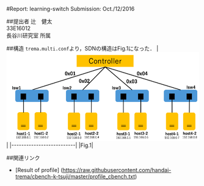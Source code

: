 #Report: learning-switch
Submission: Oct./12/2016  

##提出者
辻　健太  
33E16012  
長谷川研究室 所属  

##構造
`trema.multi.conf`より，SDNの構造はFig.1になった．
|![NetworkStructure](https://github.com/handai-trema/learning-switch-k-tsuji/blob/master/img/NetworkStructure.png)|
|--------------------------|
|Fig.1|


##関連リンク
* [Result of profile] (https://raw.githubusercontent.com/handai-trema/cbench-k-tsuji/master/profile_cbench.txt)

